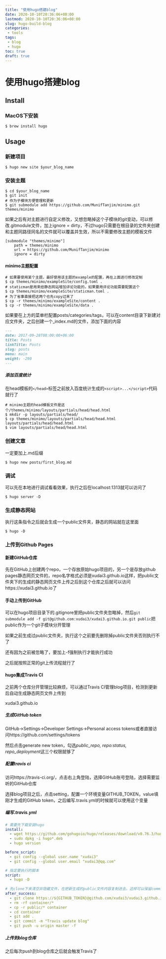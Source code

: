```yaml
---
title: "使用hugo搭建blog"
date: 2020-10-10T20:36:06+08:00
lastmod: 2020-10-10T20:36:06+08:00
slug: hugo-build-blog
categories:
 - tools
tags:
 - blog
 - hugo
toc: true
draft: true
---
```


# 使用hugo搭建blog

## Install

### MacOS下安装

```shell
$ brew install hugo
```

## Usage

### 新建项目

```shell
$ hugo new site $your_blog_name
```

### 安装主题

```shell
$ cd $your_blog_name
$ git init
# 作为子模块方便管理和更新
$ git submodule add https://github.com/MunifTanjim/minimo.git themes/minimo
```

如果之后有对主题进行自定义修改，又想忽略掉这个子模块的git变动，可以修改.gitmodule文件，加上ignore = dirty，不过hugo只需要在根目录的文件夹创建和主题同路径同名的文件就可以覆盖并生效，所以不需要修改主题的模板文件

```
[submodule "themes/minimo"]
    path = themes/minimo
    url = https://github.com/MunifTanjim/minimo
    ignore = dirty
```

#### minimo主题配置

```shell
# 如果要使用某个主题，最好使用该主题的example的配置，再在上面进行修改定制
$ cp themes/minimo/exampleSite/config.toml .
# staticman是用来给静态网站增加评论功能的，如果要用评论功能需要配置这个
$ cp themes/minimo/exampleSite/staticman.toml .
# 为了省事直接把这两个也先copy过来了
$ cp -r themes/minimo/exampleSite/content .
$ cp -r themes/minimo/exampleSite/data .
```

如果要在上方的菜单栏配置posts/categories/tags，可以在content目录下新建对应文件夹，之后创建一个_index.md的文件，添加下面的内容

```markdown
---
date: 2017-09-28T08:00:00+06:00
title: Posts 
linkTitle: Posts 
slug: posts
menu: main
weight: -290
---
```

##### 添加百度统计

在head模板的`</head>`标签之前放入百度统计生成的`<script>...</script>`代码就行了

```shell
# minimo主题的head模板文件是这个/themes/minimo/layouts/partials/head/head.html
$ mkdir -p layouts/partials/head/
$ cp themes/minimo/layouts/partials/head/head.html layouts/partials/head/head.html
$ vim layouts/partials/head/head.html
```

### 创建文章

一定要加上.md后缀
```shell
$ hugo new posts/first_blog.md
```

### 调试

可以先在本地进行调试看看效果，执行之后在localhost:1313就可以访问了

```shell
$ hugo server -D
```

### 生成静态网站

执行这条指令之后就会生成一个public文件夹，静态的网站就在这里面

```shell
$ hugo -D
```

### 上传到Github Pages

#### 新建GitHub仓库

先在GitHub上创建两个repo，一个存放原始hugo项目的，另一个是存放github pages静态网页文件的，repo名字格式必须是xudai3.github.io这样，把public文件夹下的生成的静态网页文件上传之后到这个仓库之后就可以访问https://xudai3.github.io了

#### 手动上传到GitHub

可以在hugo项目目录下的.gitignore里把public文件夹忽略掉，然后`git submodule add -f git@github.com:xudai3/xudai3.github.io.git public`把public作为一个git子模块分开管理

如果之前生成过public文件夹，执行这个之前要先删除掉public文件夹否则执行不了

还有因为之前被忽略了，要加上-f强制执行才能执行成功

之后就按照正常的git上传流程就行了

#### hugo集成Travis CI

之前两个仓库分开管理比较麻烦，可以通过Travis CI管理blog项目，检测到更新后自动生成静态网页文件上传到

xudai3.github.io

##### 生成GitHub token

GitHub->Settings->Developer Settings->Personal access tokens或者直接访问https://github.com/settings/tokens

然后点击generate new token，勾选*public_repo, repo:status, repo_deployment*这三个权限就够了

##### 配置travis ci

访问https://travis-ci.org/，点击右上角登陆，选择GitHub账号登陆，选择需要监听的GitHub仓库

选择blog项目之后，点击setting，配置一个环境变量GITHUB_TOKEN，value填刚才生成的GitHub token，之后编写.travis.yml的时候就可以使用这个变量

##### 编写.travis.yml

```yml
# 需要先下载安装hugo
install:
  - wget https://github.com/gohugoio/hugo/releases/download/v0.76.3/hugo_0.76.3_Linux-64bit.deb
  - sudo dpkg -i hugo*.deb
  - hugo version

before_script:
  - git config --global user.name "xudai3"
  - git config --global user.email "xudai3@qq.com"

# 指定要执行的脚本
script:
  - hugo -D
  
# 先clone下来清空非隐藏文件，在把新生成的public文件内容复制进去，这样可以保留commit记录
after_success:
  - git clone https://${GITHUB_TOKEN}@github.com/xudai3/xudai3.github.io.git container
  - rm -rf container/*
  - cp -r public/* container
  - cd container
  - git add .
  - git commit -m "Travis update blog"
  - git push -u origin master -f
```

##### 上传到blog仓库

之后每次push到blog仓库之后就会触发Travis了